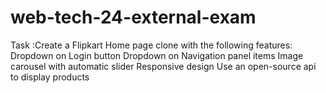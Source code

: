 # web-tech-24-external-exam
Task :Create a Flipkart Home page clone with the following features:
Dropdown on Login button
Dropdown  on Navigation panel items
Image carousel with automatic slider
Responsive design
Use an open-source api to display products
